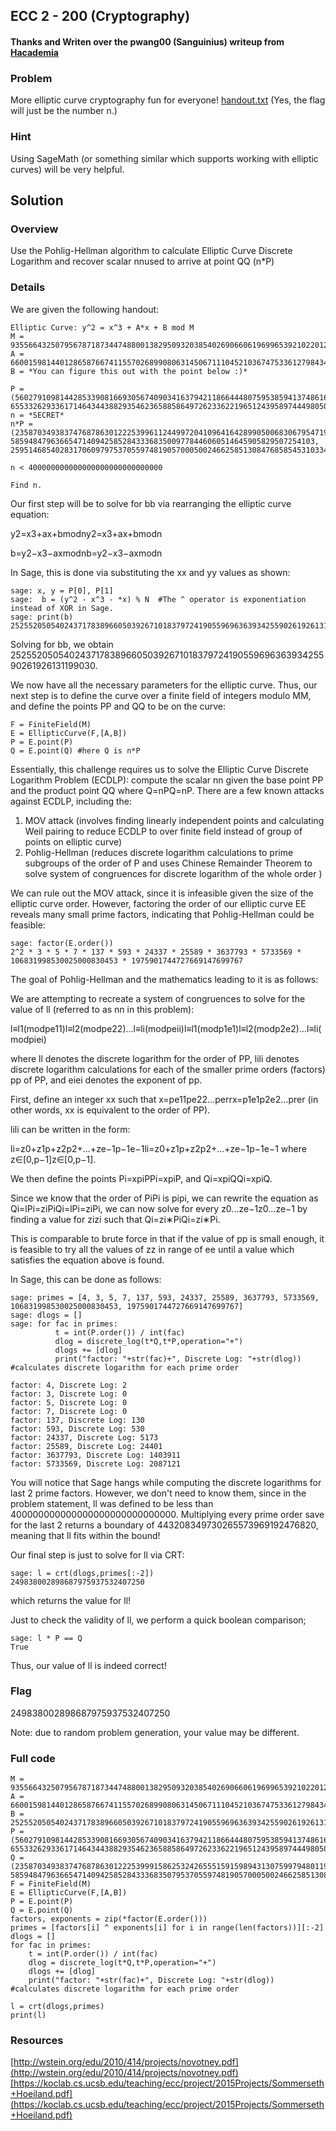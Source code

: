 ## ECC 2 - 200 (Cryptography)

#### Thanks and Writen over the pwang00 (Sanguinius) writeup from [Hacademia](https://hgarrereyn.gitbooks.io/th3g3ntl3man-ctf-writeups/2017/picoCTF_2017/problems/cryptography/ECC2/ECC2.html)

### Problem

More elliptic curve cryptography fun for everyone!  [handout.txt](https://webshell2017.picoctf.com/static/3a2d620286b527a0c022e8726160c907/handout.txt)  (Yes, the flag will just be the number n.)

### Hint

Using SageMath (or something similar which supports working with elliptic curves) will be very helpful.

## Solution

### Overview

Use the Pohlig-Hellman algorithm to calculate Elliptic Curve Discrete Logarithm and recover scalar  nnused to arrive at point  QQ  (n*P)

### Details

We are given the following handout:

```
Elliptic Curve: y^2 = x^3 + A*x + B mod M
M = 93556643250795678718734474880013829509320385402690660619699653921022012489089
A = 66001598144012865876674115570268990806314506711104521036747533612798434904785
B = *You can figure this out with the point below :)*

P = (56027910981442853390816693056740903416379421186644480759538594137486160388926, 65533262933617146434438829354623658858649726233622196512439589744498050226926)
n = *SECRET*
n*P = (235870349383747687863012225399611244997204109641642899050068306795471915386253242655515915989431307599794801199763403, 58594847963665471409425852843336835009778446060514645905829507254103, 25951468540283170609797537055974819057000500246625851308476858545310334521407008629091560515441729386088057610440)

n < 400000000000000000000000000000

Find n.

```

Our first step will be to solve for  bb  via rearranging the elliptic curve equation:

y2=x3+ax+bmodny2=x3+ax+bmodn

b=y2−x3−axmodnb=y2−x3−axmodn

In Sage, this is done via substituting the  xx  and  yy  values as shown:

```
sage: x, y = P[0], P[1]
sage:  b = (y^2 - x^3 - *x) % N  #The ^ operator is exponentiation instead of XOR in Sage.
sage: print(b)
25255205054024371783896605039267101837972419055969636393425590261926131199030
```

Solving for  bb, we obtain 25255205054024371783896605039267101837972419055969636393425590261926131199030.

We now have all the necessary parameters for the elliptic curve. Thus, our next step is to define the curve over a finite field of integers modulo  MM, and define the points  PP  and  QQ  to be on the curve:

```
F = FiniteField(M)
E = EllipticCurve(F,[A,B])
P = E.point(P)
Q = E.point(Q) #here Q is n*P

```

Essentially, this challenge requires us to solve the Elliptic Curve Discrete Logarithm Problem (ECDLP): compute the scalar  nn  given the base point  PP  and the product point  QQ  where  Q=nPQ=nP. There are a few known attacks against ECDLP, including the:

1.  MOV attack (involves finding linearly independent points and calculating Weil pairing to reduce ECDLP to over finite field instead of group of points on elliptic curve)
2.  Pohlig-Hellman (reduces discrete logarithm calculations to prime subgroups of the order of P and uses Chinese Remainder Theorem to solve system of congruences for discrete logarithm of the whole order )

We can rule out the MOV attack, since it is infeasible given the size of the elliptic curve order. However, factoring the order of our elliptic curve  EE  reveals many small prime factors, indicating that Pohlig-Hellman could be feasible:

```
sage: factor(E.order())
2^2 * 3 * 5 * 7 * 137 * 593 * 24337 * 25589 * 3637793 * 5733569 * 106831998530025000830453 * 1975901744727669147699767
```

The goal of Pohlig-Hellman and the mathematics leading to it is as follows:

We are attempting to recreate a system of congruences to solve for the value of  ll  (referred to as  nn  in this problem):

l≡l1(modpe11)l≡l2(modpe22)...l≡li(modpeii)l≡l1(modp1e1)l≡l2(modp2e2)...l≡li(modpiei)

where  ll  denotes the discrete logarithm for the order of  PP,  lili  denotes discrete logarithm calculations for each of the smaller prime orders (factors)  pp  of  PP, and  eiei  denotes the exponent of  pp.

First, define an integer  xx  such that  x=pe11pe22...perrx=p1e1p2e2...prer  (in other words,  xx  is equivalent to the order of  PP).

lili  can be written in the form:

li=z0+z1p+z2p2+...+ze−1p−1e−1li=z0+z1p+z2p2+...+ze−1p−1e−1  where  z∈[0,p−1]z∈[0,p−1].

We then define the points  Pi=xpiPPi=xpiP, and  Qi=xpiQQi=xpiQ.

Since we know that the order of  PiPi  is  pipi, we can rewrite the equation as  Qi=lPi=ziPiQi=lPi=ziPi, we can now solve for every  z0...ze−1z0...ze−1  by finding a value for  zizi  such that  Qi=zi∗PiQi=zi∗Pi.

This is comparable to brute force in that if the value of  pp  is small enough, it is feasible to try all the values of  zz  in range of  ee  until a value which satisfies the equation above is found.

In Sage, this can be done as follows:

```
sage: primes = [4, 3, 5, 7, 137, 593, 24337, 25589, 3637793, 5733569, 106831998530025000830453, 1975901744727669147699767]
sage: dlogs = []
sage: for fac in primes:
          t = int(P.order()) / int(fac)
          dlog = discrete_log(t*Q,t*P,operation="+")
          dlogs += [dlog]
          print("factor: "+str(fac)+", Discrete Log: "+str(dlog)) #calculates discrete logarithm for each prime order

factor: 4, Discrete Log: 2
factor: 3, Discrete Log: 0
factor: 5, Discrete Log: 0
factor: 7, Discrete Log: 0
factor: 137, Discrete Log: 130
factor: 593, Discrete Log: 530
factor: 24337, Discrete Log: 5173
factor: 25589, Discrete Log: 24401
factor: 3637793, Discrete Log: 1403911
factor: 5733569, Discrete Log: 2087121

```

You will notice that Sage hangs while computing the discrete logarithms for last 2 prime factors. However, we don't need to know them, since in the problem statement,  ll  was defined to be less than 400000000000000000000000000000. Multiplying every prime order save for the last 2 returns a boundary of 443208349730265573969192476820, meaning that  ll  fits within the bound!

Our final step is just to solve for  ll  via CRT:

```
sage: l = crt(dlogs,primes[:-2])
249838002898687975937532407250

```

which returns the value for  ll!

Just to check the validity of  ll, we perform a quick boolean comparison;

```
sage: l * P == Q
True

```

Thus, our value of  ll  is indeed correct!

### Flag

249838002898687975937532407250

Note: due to random problem generation, your value may be different.

### Full code

```
M = 93556643250795678718734474880013829509320385402690660619699653921022012489089
A = 66001598144012865876674115570268990806314506711104521036747533612798434904785
B = 25255205054024371783896605039267101837972419055969636393425590261926131199030
P = (56027910981442853390816693056740903416379421186644480759538594137486160388926, 65533262933617146434438829354623658858649726233622196512439589744498050226926)
Q = (23587034938374768786301222539991586253242655515915989431307599794801199763403, 58594847963665471409425852843336835079537055974819057000500246625851308476858)
F = FiniteField(M)
E = EllipticCurve(F,[A,B])
P = E.point(P)
Q = E.point(Q)
factors, exponents = zip(*factor(E.order()))
primes = [factors[i] ^ exponents[i] for i in range(len(factors))][:-2]
dlogs = []
for fac in primes:
    t = int(P.order()) / int(fac)
    dlog = discrete_log(t*Q,t*P,operation="+")
    dlogs += [dlog]
    print("factor: "+str(fac)+", Discrete Log: "+str(dlog)) #calculates discrete logarithm for each prime order

l = crt(dlogs,primes)
print(l)

```

### Resources

[http://wstein.org/edu/2010/414/projects/novotney.pdf](http://wstein.org/edu/2010/414/projects/novotney.pdf)[https://koclab.cs.ucsb.edu/teaching/ecc/project/2015Projects/Sommerseth+Hoeiland.pdf](https://koclab.cs.ucsb.edu/teaching/ecc/project/2015Projects/Sommerseth+Hoeiland.pdf)
<!--stackedit_data:
eyJoaXN0b3J5IjpbMTM0MjQ0NjcxLDE0ODk3NjM4MTddfQ==
-->